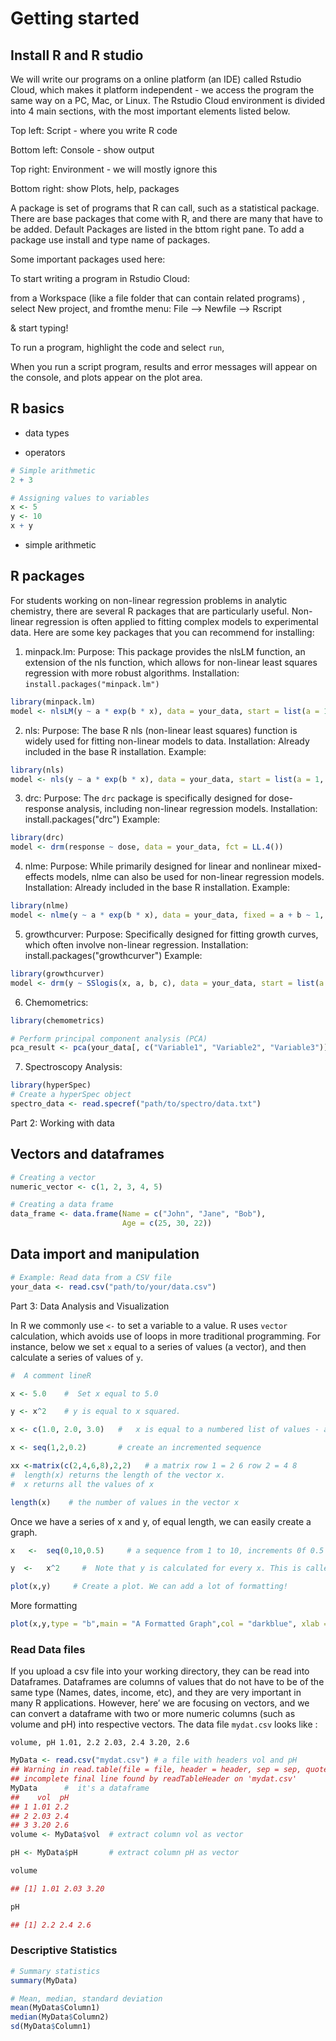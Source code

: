 # Getting started

## Install R and R studio


We will write our programs on a online platform (an IDE) called Rstudio Cloud, which makes it platform independent - we access the program the same way on a PC, Mac, or Linux. The Rstudio Cloud environment is divided into 4 main sections, with the most important elements listed below.

Top left: Script - where you write R code

Bottom left: Console - show output

Top right: Environment - we will mostly ignore this

Bottom right: show Plots, help, packages

A package is set of programs that R can call, such as a statistical package. There are base packages that come with R, and there are many that have to be added. Default Packages are listed in the bttom right pane. To add a package use install and type name of packages.

Some important packages used here:

To start writing a program in Rstudio Cloud:

from a Workspace (like a file folder that can contain related programs) , select New project, and fromthe menu:
File ——> Newfile —–> Rscript

\& start typing!

To run a program, highlight the code and select `run`,

When you run a script program, results and error messages will appear on the console, and plots appear on the plot area.

## R basics

- data types

- operators

```r
# Simple arithmetic
2 + 3

# Assigning values to variables
x <- 5
y <- 10
x + y

```
- simple arithmetic

## R packages

For students working on non-linear regression problems in analytic chemistry, there are several R packages that are particularly useful. Non-linear regression is often applied to fitting complex models to experimental data. Here are some key packages that you can recommend for installing:

1. minpack.lm:
Purpose: This package provides the nlsLM function, an extension of the nls function, which allows for non-linear least squares regression with more robust algorithms.
Installation: `install.packages("minpack.lm")`

```r
library(minpack.lm)
model <- nlsLM(y ~ a * exp(b * x), data = your_data, start = list(a = 1, b = 1))
```

2. nls:
Purpose: The base R nls (non-linear least squares) function is widely used for fitting non-linear models to data.
Installation: Already included in the base R installation.
Example:

```r
library(nls)
model <- nls(y ~ a * exp(b * x), data = your_data, start = list(a = 1, b = 1))
```

3. drc:
Purpose: The `drc` package is specifically designed for dose-response analysis, including non-linear regression models.
Installation: install.packages("drc")
Example:

```r
library(drc)
model <- drm(response ~ dose, data = your_data, fct = LL.4())
```

4. nlme:
Purpose: While primarily designed for linear and nonlinear mixed-effects models, nlme can also be used for non-linear regression models.
Installation: Already included in the base R installation.
Example:

```r
library(nlme)
model <- nlme(y ~ a * exp(b * x), data = your_data, fixed = a + b ~ 1, start = c(a = 1, b = 1))

```

5. growthcurver:
Purpose: Specifically designed for fitting growth curves, which often involve non-linear regression.
Installation: install.packages("growthcurver")
Example:

```r
library(growthcurver)
model <- drm(y ~ SSlogis(x, a, b, c), data = your_data, start = list(a = 1, b = 1, c = 1))

```

6. Chemometrics:

```r
library(chemometrics)

# Perform principal component analysis (PCA)
pca_result <- pca(your_data[, c("Variable1", "Variable2", "Variable3")])
```

7. Spectroscopy Analysis:
```r
library(hyperSpec)
# Create a hyperSpec object
spectro_data <- read.specref("path/to/spectro/data.txt")
```


Part 2: Working with data

## Vectors and dataframes

```r
# Creating a vector
numeric_vector <- c(1, 2, 3, 4, 5)

# Creating a data frame
data_frame <- data.frame(Name = c("John", "Jane", "Bob"),
                         Age = c(25, 30, 22))

```


## Data import and manipulation


```r
# Example: Read data from a CSV file
your_data <- read.csv("path/to/your/data.csv")
```

Part 3: Data Analysis and Visualization

In R we commonly use `<-` to set a variable to a value. R uses `vector` calculation, which avoids use of loops in more traditional programming. For instance, below we set `x` equal to a series of values (a vector), and then calculate a series of values of `y`.

```r
#  A comment lineR 

x <- 5.0    #  Set x equal to 5.0

y <- x^2    # y is equal to x squared. 

x <- c(1.0, 2.0, 3.0)   #   x is equal to a numbered list of values - a “vector” 

x <- seq(1,2,0.2)       # create an incremented sequence

xx <-matrix(c(2,4,6,8),2,2)   # a matrix row 1 = 2 6 row 2 = 4 8
#  length(x) returns the length of the vector x.
#  x returns all the values of x

length(x)    # the number of values in the vector x
```

Once we have a series of x and y, of equal length, we can easily create a graph.

```r
x   <-  seq(0,10,0.5)     # a sequence from 1 to 10, increments 0f 0.5

y  <-   x^2     #  Note that y is calculated for every x. This is called vectorized.

plot(x,y)     # Create a plot. We can add a lot of formatting!

```
More formatting

```r
plot(x,y,type = "b",main = "A Formatted Graph",col = "darkblue", xlab = "X Label", ylab = "Y Label")
```

### Read Data files

 If you upload a csv file into your working directory, they can be read into Dataframes. Dataframes are columns of values that do not have to be of the same type (Names, dates, income, etc), and they are very important in many R applications. However, here’ we are focusing on vectors, and we can convert a dataframe with two or more numeric columns (such as volume and pH) into respective vectors. The data file `mydat.csv` looks like :

`volume, pH 1.01, 2.2 2.03, 2.4 3.20, 2.6`

```r
MyData <- read.csv("mydat.csv") # a file with headers vol and pH 
## Warning in read.table(file = file, header = header, sep = sep, quote = quote, :
## incomplete final line found by readTableHeader on 'mydat.csv'
MyData      #  it's a dataframe
##    vol  pH
## 1 1.01 2.2
## 2 2.03 2.4
## 3 3.20 2.6
volume <- MyData$vol  # extract column vol as vector

pH <- MyData$pH       # extract column pH as vector 

volume 

## [1] 1.01 2.03 3.20

pH

## [1] 2.2 2.4 2.6
```

### Descriptive Statistics

```r
# Summary statistics
summary(MyData)

# Mean, median, standard deviation
mean(MyData$Column1)
median(MyData$Column2)
sd(MyData$Column1)
```






